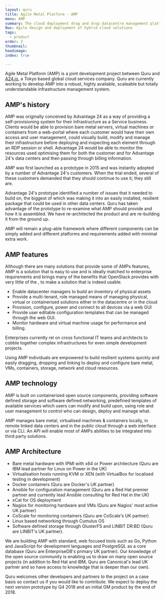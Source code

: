 ```yaml
---
layout: quru
title: Agile Metal Platform - AMP
menu: AMP
summary: The cloud deployment drag and drop datacentre management platform
8ws: Agile design and deployment of hybrid cloud solutions
tags:
  - product
order: 2
thumbnail:
headimage:
index: true

---
```


Agile Metal Platform (AMP) is a joint development project between Quru and <a href='https://a24.io' alt='A24' target='_new' title='Quru&rsquo;s partner A24'>A24.io</a>, a Tokyo based global cloud services company. Quru are currently working to develop AMP into a robust, highly available, scaleable but totally understandable infrastructure management system.

## AMP's history

 AMP was originally conceived by Advantage 24 as a way of providing a self-provisioning system for their Infrastructure as a Service business. Clients would be able to provision bare metal servers, virtual machines or containers from a web-portal where each customer would have their own access and user management, could visually build, modify and manage their infrastructure before deploying and inspecting each element through an RDP session or shell. Advantage 24 would be able to monitor the resources used optimising them for both the customer and for Advantage 24's data centers and then passing through billing information.

AMP was first launched as a prototype in 2015 and was instantly adopted by a number of Advantage 24's customers. When the trial ended, several of these customers demanded that they should continue to use it; they still are.

Advantage 24's prototype identified a number of issues that it needed to build on, the biggest of which was making it into an easily installed, resilient package that could be used in other data centers. Quru has taken advantage of the prototype to re-examine what AMP should provide and how it is assembled. We have re-architected the product and are re-building it from the ground up.

AMP will remain a plug-able framework where different components can be simply added and different platforms and requirements added with minimal extra work.

## AMP features

Although there are many solutions that provide some of AMPs features, AMP is a solution that is easy to use and is ideally matched to enterprise requirements and brings many of the benefits that OpenStack provides with very little of the , to make a solution that is indeed usable.

* Enable datacenter managers to build an inventory of physical assets
* Provide a multi-tenant, role managed means of managing physical, virtual or containerised solutions either in the datacentre or in the cloud
* Provision, configure, power and connect to all devices via a web GUI
* Provide user editable configuration templates that can be managed through the web GUI.
* Monitor hardware and virtual machine usage for performance and billing.

Enterprises currently rel on cross functional IT teams and architects to cobble together complex infrastructures for even simple development projects.

Using AMP individuals are empowered to build resilient systems quickly and easily dragging, dropping and linking to deploy and configure bare metal, VMs, containers, storage, network and cloud resources.

## AMP technology

AMP is built on containerised open source components, providing software defined storage and software defined networking, predefined templates of available services which users can modify and build upon, using role and user management to control who can design, deploy and manage what.

AMP manages bare metal, virtualised machines & containers locally, in remote linked data centers and in the public cloud through a web interface or via CLI. An API will enable most of AMPs abilities to be integrated into third party solutions.

## AMP Architecture

* Bare metal hardware with IPMI with x64 or Power architecture (Quru are IBM lead partner for Linux on Power in the UK)
* Virtualisation hosts running KVM or XEN (with VirtualBox for localised testing in development)
* Docker containers (Quru are Docker's UK partner)
* Ansible for configuration management (Quru are a Red Hat premier partner and currently lead Ansible consulting for Red Hat in the UK)
* xCat for OS deployment
* Nagios for monitoring hardware and VMs (Quru are Nagios' most active UK partner)
* CoScale for monitoring containers (Quru are CoScale's UK partner)
* Linux based networking through Cumulus OS
* Software defined storage through GlusterFS and LINBIT DR:BD (Quru are LINBIT's UK partner).

We are building AMP with standard, web focused tools such as Go, Python and JavaScript for development languages and PostgreSQL as a core database (Quru are EnterpriseDB's primary UK partner). Our knowledge of the open source community is enabling us to draw on many open source projects (in addition to Red Hat and IBM, Quru are Canonical's lead UK partner and so have access to knowledge that is deeper than our own).

Quru welcomes other developers and partners to the project on a case basis so  contact us if you would like to contribute.  We expect to deploy the next version prototype by Q4 2018 and an initial GM product by the end of 2018.
